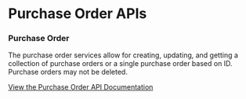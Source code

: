 # Purchase Order APIs

### Purchase Order 

The purchase order services allow for creating, updating, and getting a collection of purchase orders or a single purchase order based on ID.  Purchase orders may not be deleted.

[View the Purchase Order API Documentation](https://apptreesoftware.github.io/planon/index.html?url=https://apptreesoftware.github.io/planon/purchaseorder/purchaseorder.swagger.json#/)

